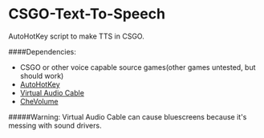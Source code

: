 # CSGO-Text-To-Speech
AutoHotKey script to make TTS in CSGO.

####Dependencies:
- CSGO or other voice capable source games(other games untested, but should work)
- [AutoHotKey](www.autohotkey.com)
- [Virtual Audio Cable](http://software.muzychenko.net/eng/vac.htm)
- [CheVolume](http://chevolume.com/)

#####Warning: Virtual Audio Cable can cause bluescreens because it's messing with sound drivers.
